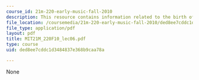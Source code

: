 ```yaml
---
course_id: 21m-220-early-music-fall-2010
description: This resource contains information related to the birth of polyphony.
file_location: /coursemedia/21m-220-early-music-fall-2010/ded8ee7cddc1d3484837e368b9caa78a_MIT21M_220F10_lec06.pdf
file_type: application/pdf
layout: pdf
title: MIT21M_220F10_lec06.pdf
type: course
uid: ded8ee7cddc1d3484837e368b9caa78a

---
```

None
